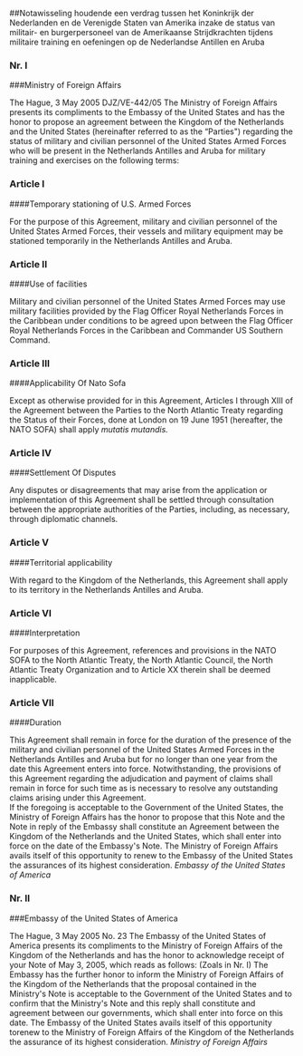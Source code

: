 <meta http-equiv='Content-Type' content='text/html; charset=utf-8' />

##Notawisseling houdende een verdrag tussen het Koninkrijk der Nederlanden en de Verenigde Staten van Amerika inzake de status van militair- en burgerpersoneel van de Amerikaanse Strijdkrachten tijdens militaire training en oefeningen op de Nederlandse Antillen en Aruba

### Nr.  I  

###Ministry of Foreign Affairs

The Hague, 3 May 2005 DJZ/VE-442/05 The Ministry of Foreign Affairs presents its compliments to the Embassy of the United States and has the honor to propose an agreement between the Kingdom of the Netherlands and the United States (hereinafter referred to as the “Parties") regarding the status of military and civilian personnel of the United States Armed Forces who will be present in the Netherlands Antilles and Aruba for military training and exercises on the following terms:  

### Article  I  

####Temporary stationing of U.S. Armed Forces

For the purpose of this Agreement, military and civilian personnel of the United States Armed Forces, their vessels and military equipment may be stationed temporarily in the Netherlands Antilles and Aruba.  

### Article  II  

####Use of facilities

Military and civilian personnel of the United States Armed Forces may use military facilities provided by the Flag Officer Royal Netherlands Forces in the Caribbean under conditions to be agreed upon between the Flag Officer Royal Netherlands Forces in the Caribbean and Commander US Southern Command.  

### Article  III  

####Applicability Of Nato Sofa

Except as otherwise provided for in this Agreement, Articles I through XIII of the Agreement between the Parties to the North Atlantic Treaty regarding the Status of their Forces, done at London on 19 June 1951 (hereafter, the NATO SOFA) shall apply *mutatis mutandis.*  

### Article  IV  

####Settlement Of Disputes

Any disputes or disagreements that may arise from the application or implementation of this Agreement shall be settled through consultation between the appropriate authorities of the Parties, including, as necessary, through diplomatic channels.  

### Article  V  

####Territorial applicability

With regard to the Kingdom of the Netherlands, this Agreement shall apply to its territory in the Netherlands Antilles and Aruba.  

### Article  VI  

####Interpretation

For purposes of this Agreement, references and provisions in the NATO SOFA to the North Atlantic Treaty, the North Atlantic Council, the North Atlantic Treaty Organization and to Article XX therein shall be deemed inapplicable.  

### Article  VII  

####Duration

This Agreement shall remain in force for the duration of the presence of the military and civilian personnel of the United States Armed Forces in the Netherlands Antilles and Aruba but for no longer than one year from the date this Agreement enters into force. Notwithstanding, the provisions of this Agreement regarding the adjudication and payment of claims shall remain in force for such time as is necessary to resolve any outstanding claims arising under this Agreement.  
If the foregoing is acceptable to the Government of the United States, the Ministry of Foreign Affairs has the honor to propose that this Note and the Note in reply of the Embassy shall constitute an Agreement between the Kingdom of the Netherlands and the United States, which shall enter into force on the date of the Embassy's Note. The Ministry of Foreign Affairs avails itself of this opportunity to renew to the Embassy of the United States the assurances of its highest consideration.  *Embassy of the United States of America*    

### Nr.  II  

###Embassy of the United States of America

The Hague, 3 May 2005 No. 23 The Embassy of the United States of America presents its compliments to the Ministry of Foreign Affairs of the Kingdom of the Netherlands and has the honor to acknowledge receipt of your Note of May 3, 2005, which reads as follows:  (Zoals in Nr. I)  The Embassy has the further honor to inform the Ministry of Foreign Affairs of the Kingdom of the Netherlands that the proposal contained in the Ministry's Note is acceptable to the Government of the United States and to confirm that the Ministry's Note and this reply shall constitute and agreement between our governments, which shall enter into force on this date. The Embassy of the United States avails itself of this opportunity torenew to the Ministry of Foreign Affairs of the Kingdom of the Netherlands the assurance of its highest consideration.  *Ministry of Foreign Affairs*    
